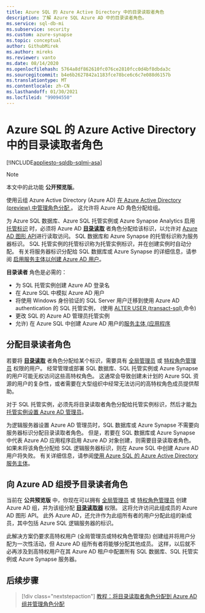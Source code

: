 ```yaml
---
title: Azure SQL 的 Azure Active Directory 中的目录读取者角色
description: 了解 Azure SQL Azure AD 中的目录读者角色。
ms.service: sql-db-mi
ms.subservice: security
ms.custom: azure-synapse
ms.topic: conceptual
author: GithubMirek
ms.author: mireks
ms.reviewer: vanto
ms.date: 08/14/2020
ms.openlocfilehash: 5764a8df862610fc076ce2810fcc0d4bf8dbda3c
ms.sourcegitcommit: b4e6b2627842a1183fce78bce6c6c7e088d6157b
ms.translationtype: MT
ms.contentlocale: zh-CN
ms.lasthandoff: 01/30/2021
ms.locfileid: "99094550"
---
```

# <a name="directory-readers-role-in-azure-active-directory-for-azure-sql"></a>Azure SQL 的 Azure Active Directory 中的目录读取者角色

[!INCLUDE[appliesto-sqldb-sqlmi-asa](../includes/appliesto-sqldb-sqlmi-asa.md)]

> [!NOTE]
> 本文中的此功能 **公开预览版**。

使用云组 Azure Active Directory (Azure AD) [在 Azure Active Directory (preview) 中管理角色分配 ](../../active-directory/roles/groups-concept.md)。 这允许将 Azure AD 角色分配给组。

为 Azure SQL 数据库、Azure SQL 托管实例或 Azure Synapse Analytics 启用 [托管标识](../../active-directory/managed-identities-azure-resources/overview.md#managed-identity-types) 时，必须将 Azure AD [**目录读取**](../../active-directory/roles/permissions-reference.md#directory-readers) 者角色分配给该标识，以允许对 [Azure AD 图形 API](../../active-directory/develop/active-directory-graph-api.md)进行读取访问。 SQL 数据库和 Azure Synapse 的托管标识称为服务器标识。 SQL 托管实例的托管标识称为托管实例标识，并在创建实例时自动分配。 有关将服务器标识分配给 SQL 数据库或 Azure Synapse 的详细信息，请参阅 [启用服务主体以创建 Azure AD 用户](authentication-aad-service-principal.md#enable-service-principals-to-create-azure-ad-users)。

**目录读者** 角色是必需的：

- 为 SQL 托管实例创建 Azure AD 登录名
- 在 Azure SQL 中模拟 Azure AD 用户
- 将使用 Windows 身份验证的 SQL Server 用户迁移到使用 Azure AD authentication 的 SQL 托管实例， (使用 [ALTER USER (transact-sql) ](/sql/t-sql/statements/alter-user-transact-sql?view=azuresqldb-mi-current#d-map-the-user-in-the-database-to-an-azure-ad-login-after-migration) 命令) 
- 更改 SQL 的 Azure AD 管理员托管实例
- 允许) 在 Azure SQL 中创建 Azure AD 用户的[服务主体 (应用程序](authentication-aad-service-principal.md)

## <a name="assigning-the-directory-readers-role"></a>分配目录读者角色

若要将 [**目录读取**](../../active-directory/roles/permissions-reference.md#directory-readers) 者角色分配给某个标识，需要具有 [全局管理员](../../active-directory/roles/permissions-reference.md#global-administrator) 或 [特权角色管理员](../../active-directory/roles/permissions-reference.md#privileged-role-administrator) 权限的用户。 经常管理或部署 SQL 数据库、SQL 托管实例或 Azure Synapse 的用户可能无权访问这些高特权角色。 这通常会导致创建未计划的 Azure SQL 资源的用户的复杂性，或者需要在大型组织中经常无法访问的高特权角色成员提供帮助。

对于 SQL 托管实例，必须先将目录读取者角色分配给托管实例标识，然后才能[为托管实例设置 Azure AD 管理员](authentication-aad-configure.md#provision-azure-ad-admin-sql-managed-instance)。 

为逻辑服务器设置 Azure AD 管理员时，SQL 数据库或 Azure Synapse 不需要向服务器标识分配目录读取者角色。 但是，若要在 SQL 数据库或 Azure Synapse 中代表 Azure AD 应用程序启用 Azure AD 对象创建，则需要目录读取者角色。 如果未将该角色分配给 SQL 逻辑服务器标识，则在 Azure SQL 中创建 Azure AD 用户将失败。 有关详细信息，请参阅[使用 Azure SQL 的 Azure Active Directory 服务主体](authentication-aad-service-principal.md)。

## <a name="granting-the-directory-readers-role-to-an-azure-ad-group"></a>向 Azure AD 组授予目录读者角色

当前在 **公共预览版** 中，你现在可以拥有 [全局管理员](../../active-directory/roles/permissions-reference.md#global-administrator) 或 [特权角色管理员](../../active-directory/roles/permissions-reference.md#privileged-role-administrator) 创建 Azure AD 组，并为该组分配 [**目录读取器**](../../active-directory/roles/permissions-reference.md#directory-readers) 权限。 这将允许访问此组成员的 Azure AD 图形 API。 此外 Azure AD，还允许作为此组所有者的用户分配此组的新成员，其中包括 Azure SQL 逻辑服务器的标识。

此解决方案仍要求高特权用户 (全局管理员或特权角色管理员) 创建组并将用户分配为一次性活动，但 Azure AD 组所有者将能够分配其他成员。 这样，以后就不必再涉及到高特权用户在其 Azure AD 租户中配置所有 SQL 数据库、SQL 托管实例或 Azure Synapse 服务器。

## <a name="next-steps"></a>后续步骤

> [!div class="nextstepaction"]
> [教程：将目录读取者角色分配到 Azure AD 组并管理角色分配](authentication-aad-directory-readers-role-tutorial.md)